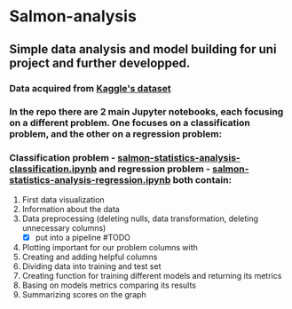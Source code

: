 # Salmon-analysis
## Simple data analysis and model building for uni project and further developped.
 
### Data acquired from [Kaggle's dataset](https://www.kaggle.com/datasets/mikhail1681/salmon-catch-statistics-for-scotland-19522022/data)

### In the repo there are 2 main Jupyter notebooks, each focusing on a different problem. One focuses on a **classification** problem, and the other on a **regression** problem:
### Classification problem - [salmon-statistics-analysis-classification.ipynb](https://github.com/Papamus/Salmon-analysis/blob/main/src/salmon-statistics-analysis-classification.ipynb) and regression problem - [salmon-statistics-analysis-regression.ipynb](https://github.com/Papamus/Salmon-analysis/blob/main/src/salmon-statistics-analysis-regression.ipynb) both contain:
   1. First data visualization
   2. Information about the data
   3. Data preprocessing (deleting nulls, data transformation, deleting unnecessary columns)
        - [x] put into a pipeline #TODO
   4. Plotting important for our problem columns with
   5. Creating and adding helpful columns
   6. Dividing data into training and test set
   7. Creating function for training different models and returning its metrics
   8. Basing on models metrics comparing its results
   9. Summarizing scores on the graph
 


 

